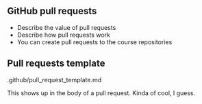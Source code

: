 ## GitHub pull requests

- Describe the value of pull requests
- Describe how pull requests work
- You can create pull requests to the course repositories

## Pull requests template

.github/pull_request_template.md

This shows up in the body of a pull request. Kinda of cool, I guess.
